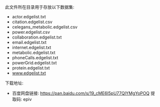 此文件所在目录用于存放以下数据集:
- actor.edgelist.txt
- citation.edgelist.csv
- celegans_metabolic.edgelist.csv
- power.edgelist.csv
- collaboration.edgelist.txt
- email.edgelist.txt
- internet.edgelist.txt
- metabolic.edgelist.txt
- phoneCalls.edgelist.txt
- powerGrid.edgelist.txt
- protein.edgelist.txt
- www.edgelist.txt

下载地址: 
- 百度网盘链接: https://pan.baidu.com/s/19_cME6I5pU77QlYMgYoPOQ 提取码: epiv